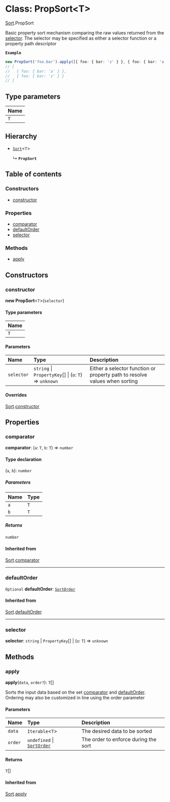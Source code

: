 # Class: PropSort<T\>

[Sort](../modules/Sort.md).PropSort

Basic property sort mechanism comparing the raw values returned from the [selector](Sort.PropSort.md#selector). The
selector may be specified as either a selector function or a property path descriptor

**`Example`**

```typescript
new PropSort('foo.bar').apply([{ foo: { bar: 'z' } }, { foo: { bar: 'a' } }]);
// [
//   { foo: { bar: 'a' } },
//   { foo: { bar: 'z' } }
// ]
```

## Type parameters

| Name |
| :--- |
| `T`  |

## Hierarchy

- [`Sort`](Sort.Sort.md)<`T`\>

  ↳ **`PropSort`**

## Table of contents

### Constructors

- [constructor](Sort.PropSort.md#constructor)

### Properties

- [comparator](Sort.PropSort.md#comparator)
- [defaultOrder](Sort.PropSort.md#defaultorder)
- [selector](Sort.PropSort.md#selector)

### Methods

- [apply](Sort.PropSort.md#apply)

## Constructors

### constructor

**new PropSort**<`T`\>(`selector`)

#### Type parameters

| Name |
| :--- |
| `T`  |

#### Parameters

| Name       | Type                                                   | Description                                                                |
| :--------- | :----------------------------------------------------- | :------------------------------------------------------------------------- |
| `selector` | `string` \| `PropertyKey`[] \| (`o`: `T`) => `unknown` | Either a selector function or property path to resolve values when sorting |

#### Overrides

[Sort](Sort.Sort.md).[constructor](Sort.Sort.md#constructor)

## Properties

### comparator

**comparator**: (`a`: `T`, `b`: `T`) => `number`

#### Type declaration

(`a`, `b`): `number`

##### Parameters

| Name | Type |
| :--- | :--- |
| `a`  | `T`  |
| `b`  | `T`  |

##### Returns

`number`

#### Inherited from

[Sort](Sort.Sort.md).[comparator](Sort.Sort.md#comparator)

---

### defaultOrder

`Optional` **defaultOrder**: [`SortOrder`](../modules/Sort.md#sortorder)

#### Inherited from

[Sort](Sort.Sort.md).[defaultOrder](Sort.Sort.md#defaultorder)

---

### selector

**selector**: `string` \| `PropertyKey`[] \| (`o`: `T`) => `unknown`

## Methods

### apply

**apply**(`data`, `order?`): `T`[]

Sorts the input data based on the set [comparator](Sort.PropSort.md#comparator) and [defaultOrder](Sort.PropSort.md#defaultorder). Ordering may also
be customized in line using the order parameter

#### Parameters

| Name    | Type                                                       | Description                          |
| :------ | :--------------------------------------------------------- | :----------------------------------- |
| `data`  | `Iterable`<`T`\>                                           | The desired data to be sorted        |
| `order` | `undefined` \| [`SortOrder`](../modules/Sort.md#sortorder) | The order to enforce during the sort |

#### Returns

`T`[]

#### Inherited from

[Sort](Sort.Sort.md).[apply](Sort.Sort.md#apply)
